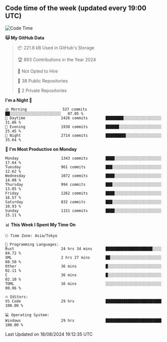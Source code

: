 ## Code time of the week (updated every 19:00 UTC)

<!--START_SECTION:waka-->
![Code Time](http://img.shields.io/badge/Code%20Time-3%2C600%20hrs%2014%20mins-blue)

**🐱 My GitHub Data** 

> 📦 221.8 kB Used in GitHub's Storage 
 > 
> 🏆 893 Contributions in the Year 2024
 > 
> 🚫 Not Opted to Hire
 > 
> 📜 38 Public Repositories 
 > 
> 🔑 2 Private Repositories 
 > 
**I'm a Night 🦉** 

```text
🌞 Morning                537 commits         ██░░░░░░░░░░░░░░░░░░░░░░░   07.05 % 
🌆 Daytime                2426 commits        ████████░░░░░░░░░░░░░░░░░   31.86 % 
🌃 Evening                1938 commits        ██████░░░░░░░░░░░░░░░░░░░   25.45 % 
🌙 Night                  2714 commits        █████████░░░░░░░░░░░░░░░░   35.64 % 
```
📅 **I'm Most Productive on Monday** 

```text
Monday                   1343 commits        ████░░░░░░░░░░░░░░░░░░░░░   17.64 % 
Tuesday                  961 commits         ███░░░░░░░░░░░░░░░░░░░░░░   12.62 % 
Wednesday                1072 commits        ████░░░░░░░░░░░░░░░░░░░░░   14.08 % 
Thursday                 994 commits         ███░░░░░░░░░░░░░░░░░░░░░░   13.05 % 
Friday                   1262 commits        ████░░░░░░░░░░░░░░░░░░░░░   16.57 % 
Saturday                 832 commits         ███░░░░░░░░░░░░░░░░░░░░░░   10.93 % 
Sunday                   1151 commits        ████░░░░░░░░░░░░░░░░░░░░░   15.11 % 
```


📊 **This Week I Spent My Time On** 

```text
🕑︎ Time Zone: Asia/Tokyo

💬 Programming Languages: 
Rust                     24 hrs 34 mins      █████████████████████░░░░   84.72 % 
XML                      2 hrs 27 mins       ██░░░░░░░░░░░░░░░░░░░░░░░   08.50 % 
Other                    36 mins             █░░░░░░░░░░░░░░░░░░░░░░░░   02.11 % 
C                        36 mins             █░░░░░░░░░░░░░░░░░░░░░░░░   02.10 % 
TOML                     16 mins             ░░░░░░░░░░░░░░░░░░░░░░░░░   00.96 % 

🔥 Editors: 
VS Code                  29 hrs              █████████████████████████   100.00 % 

💻 Operating System: 
Windows                  29 hrs              █████████████████████████   100.00 % 
```


 Last Updated on 18/08/2024 19:12:35 UTC
<!--END_SECTION:waka-->